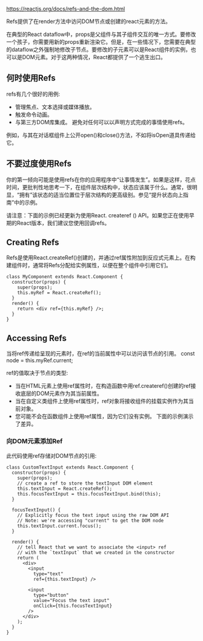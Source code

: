 https://reactjs.org/docs/refs-and-the-dom.html

Refs提供了在render方法中访问DOM节点或创建的react元素的方法。

在典型的React dataflow中，props是父组件与其子组件交互的唯一方式。要修改一个孩子，你需要用新的props重新渲染它。但是，在一些情况下，您需要在典型的dataflow之外强制地修改子节点。要修改的子元素可以是React组件的实例，也可以是DOM元素。对于这两种情况，React都提供了一个逃生出口。

## 何时使用Refs
refs有几个很好的用例:
- 管理焦点、文本选择或媒体播放。
- 触发命令动画。
- 与第三方DOM库集成。
避免对任何可以以声明方式完成的事情使用refs。

例如，与其在对话框组件上公开open()和close()方法，不如将isOpen道具传递给它。

## 不要过度使用Refs
你的第一倾向可能是使用refs在你的应用程序中“让事情发生”。如果是这样，花点时间，更批判性地思考一下，在组件层次结构中，状态应该属于什么。通常，很明显，“拥有”该状态的适当位置位于层次结构的更高级别。参见“提升状态向上指南”中的示例。

请注意：下面的示例已经更新为使用React. createref () API。如果您正在使用早期的React版本，我们建议您使用回调refs。

## Creating Refs
Refs是使用React.createRef()创建的，并通过ref属性附加到反应式元素上。在构建组件时，通常将Refs分配给实例属性，以便在整个组件中引用它们。
```
class MyComponent extends React.Component {
  constructor(props) {
    super(props);
    this.myRef = React.createRef();
  }
  render() {
    return <div ref={this.myRef} />;
  }
}
```

## Accessing Refs
当将ref传递给呈现的元素时，在ref的当前属性中可以访问该节点的引用。
const node = this.myRef.current;

ref的值取决于节点的类型:

- 当在HTML元素上使用ref属性时，在构造函数中用ref.createref()创建的ref接收底层的DOM元素作为其当前属性。
- 当在自定义类组件上使用ref属性时，ref对象将接收组件的挂载实例作为其当前对象。
- 您可能不会在函数组件上使用ref属性，因为它们没有实例。
下面的示例演示了差异。

### 向DOM元素添加Ref

此代码使用ref存储对DOM节点的引用:
```
class CustomTextInput extends React.Component {
  constructor(props) {
    super(props);
    // create a ref to store the textInput DOM element
    this.textInput = React.createRef();
    this.focusTextInput = this.focusTextInput.bind(this);
  }

  focusTextInput() {
    // Explicitly focus the text input using the raw DOM API
    // Note: we're accessing "current" to get the DOM node
    this.textInput.current.focus();
  }

  render() {
    // tell React that we want to associate the <input> ref
    // with the `textInput` that we created in the constructor
    return (
      <div>
        <input
          type="text"
          ref={this.textInput} />

        <input
          type="button"
          value="Focus the text input"
          onClick={this.focusTextInput}
        />
      </div>
    );
  }
}
```